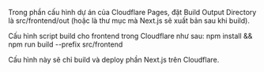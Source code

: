 Trong phần cấu hình dự án của Cloudflare Pages, đặt Build Output Directory là src/frontend/out (hoặc là thư mục mà Next.js sẽ xuất bản sau khi build).

Cấu hình script build cho frontend trong Cloudflare như sau:
npm install && npm run build --prefix src/frontend

Cấu hình này sẽ chỉ build và deploy phần Next.js trên Cloudflare.
